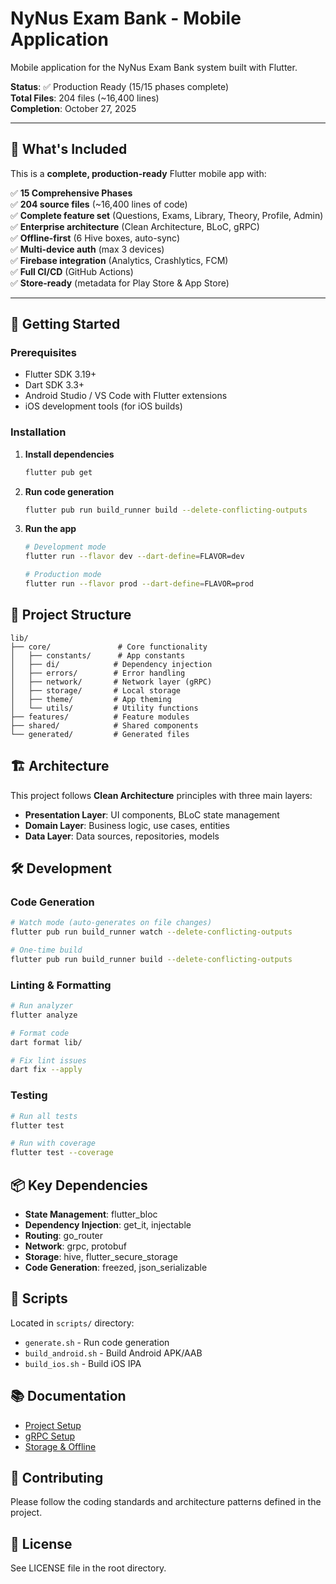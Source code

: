# NyNus Exam Bank - Mobile Application

Mobile application for the NyNus Exam Bank system built with Flutter.

**Status**: ✅ Production Ready (15/15 phases complete)  
**Total Files**: 204 files (~16,400 lines)  
**Completion**: October 27, 2025

---

## 🎯 What's Included

This is a **complete, production-ready** Flutter mobile app with:

✅ **15 Comprehensive Phases**  
✅ **204 source files** (~16,400 lines of code)  
✅ **Complete feature set** (Questions, Exams, Library, Theory, Profile, Admin)  
✅ **Enterprise architecture** (Clean Architecture, BLoC, gRPC)  
✅ **Offline-first** (6 Hive boxes, auto-sync)  
✅ **Multi-device auth** (max 3 devices)  
✅ **Firebase integration** (Analytics, Crashlytics, FCM)  
✅ **Full CI/CD** (GitHub Actions)  
✅ **Store-ready** (metadata for Play Store & App Store)  

---

## 🚀 Getting Started

### Prerequisites

- Flutter SDK 3.19+
- Dart SDK 3.3+
- Android Studio / VS Code with Flutter extensions
- iOS development tools (for iOS builds)

### Installation

1. **Install dependencies**
   ```bash
   flutter pub get
   ```

2. **Run code generation**
   ```bash
   flutter pub run build_runner build --delete-conflicting-outputs
   ```

3. **Run the app**
   ```bash
   # Development mode
   flutter run --flavor dev --dart-define=FLAVOR=dev
   
   # Production mode
   flutter run --flavor prod --dart-define=FLAVOR=prod
   ```

## 📁 Project Structure

```
lib/
├── core/               # Core functionality
│   ├── constants/      # App constants
│   ├── di/            # Dependency injection
│   ├── errors/        # Error handling
│   ├── network/       # Network layer (gRPC)
│   ├── storage/       # Local storage
│   ├── theme/         # App theming
│   └── utils/         # Utility functions
├── features/          # Feature modules
├── shared/            # Shared components
└── generated/         # Generated files
```

## 🏗️ Architecture

This project follows **Clean Architecture** principles with three main layers:

- **Presentation Layer**: UI components, BLoC state management
- **Domain Layer**: Business logic, use cases, entities
- **Data Layer**: Data sources, repositories, models

## 🛠️ Development

### Code Generation

```bash
# Watch mode (auto-generates on file changes)
flutter pub run build_runner watch --delete-conflicting-outputs

# One-time build
flutter pub run build_runner build --delete-conflicting-outputs
```

### Linting & Formatting

```bash
# Run analyzer
flutter analyze

# Format code
dart format lib/

# Fix lint issues
dart fix --apply
```

### Testing

```bash
# Run all tests
flutter test

# Run with coverage
flutter test --coverage
```

## 📦 Key Dependencies

- **State Management**: flutter_bloc
- **Dependency Injection**: get_it, injectable
- **Routing**: go_router
- **Network**: grpc, protobuf
- **Storage**: hive, flutter_secure_storage
- **Code Generation**: freezed, json_serializable

## 🔧 Scripts

Located in `scripts/` directory:

- `generate.sh` - Run code generation
- `build_android.sh` - Build Android APK/AAB
- `build_ios.sh` - Build iOS IPA

## 📚 Documentation

- [Project Setup](../../docs/arch/mobile/flutter/01-project-setup.md)
- [gRPC Setup](../../docs/arch/mobile/flutter/02-grpc-setup.md)
- [Storage & Offline](../../docs/arch/mobile/flutter/03-storage-offline.md)

## 🤝 Contributing

Please follow the coding standards and architecture patterns defined in the project.

## 📄 License

See LICENSE file in the root directory.

